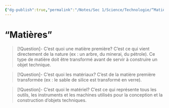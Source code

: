 ```yaml
---
{"dg-publish":true,"permalink":"/Notes/Sec 1/Science/Technologie/“Matières”/"}
---
```


# “Matières”

>[!Question]- C’est quoi une matière première?
>C’est ce qui vient directement de la nature (ex : un arbre, du minerai, du pétrole).
>Ce type de matière doit être transformé avant de servir à construire un objet technique.

>[!Question]- C’est quoi les matériaux?
>C’est de la matière première transformée (ex : le sable de silice est transformé en verre).

>[!Question]- C’est quoi le matériel?
>C’est ce qui représente tous les outils, les instruments et les machines utilisés pour la conception et la construction d’objets techniques.